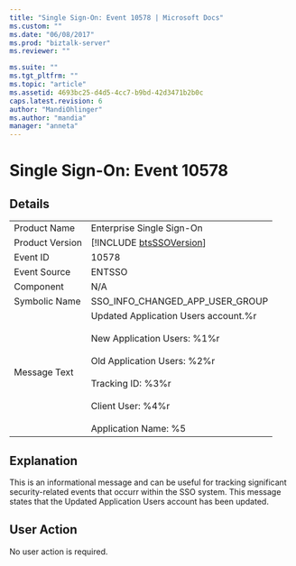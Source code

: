 ```yaml
---
title: "Single Sign-On: Event 10578 | Microsoft Docs"
ms.custom: ""
ms.date: "06/08/2017"
ms.prod: "biztalk-server"
ms.reviewer: ""

ms.suite: ""
ms.tgt_pltfrm: ""
ms.topic: "article"
ms.assetid: 4693bc25-d4d5-4cc7-b9bd-42d3471b2b0c
caps.latest.revision: 6
author: "MandiOhlinger"
ms.author: "mandia"
manager: "anneta"
---
```

# Single Sign-On: Event 10578
## Details  
  
|                 |                                                                                                                                                                                                                   |
|-----------------|-------------------------------------------------------------------------------------------------------------------------------------------------------------------------------------------------------------------|
|  Product Name   |                                                                                             Enterprise Single Sign-On                                                                                             |
| Product Version |                                                                            [!INCLUDE [btsSSOVersion](../includes/btsssoversion-md.md)]                                                                            |
|    Event ID     |                                                                                                       10578                                                                                                       |
|  Event Source   |                                                                                                      ENTSSO                                                                                                       |
|    Component    |                                                                                                        N/A                                                                                                        |
|  Symbolic Name  |                                                                                          SSO_INFO_CHANGED_APP_USER_GROUP                                                                                          |
|  Message Text   | Updated Application Users account.%r<br /><br /> New Application Users: %1%r<br /><br /> Old Application Users: %2%r<br /><br /> Tracking ID: %3%r<br /><br /> Client User: %4%r<br /><br /> Application Name: %5 |
  
## Explanation  
 This is an informational message and can be useful for tracking significant security-related events that occurr within the SSO system. This message states that the Updated Application Users account has been updated.  
  
## User Action  
 No user action is required.